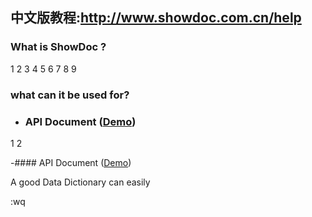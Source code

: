 ## 中文版教程:http://www.showdoc.com.cn/help

### What is ShowDoc ?

1
2
3
4
5
6
7
8
9



### what can it be used for?

- ### API Document ([Demo](https://www.showdoc.com.cn/demo-en))

1
2

-#### API Document ([Demo](www.showdoc.com.cn/demo-en))

A good Data Dictionary can easily




:wq



